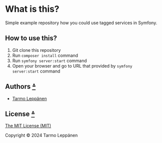 # What is this?

Simple example repository how you could use tagged services in Symfony.

## How to use this?

1. Git clone this repository
2. Run `composer install` command
3. Run `symfony server:start` command
4. Open your browser and go to URL that provided by `symfony server:start` command

## Authors [ᐞ](#table-of-contents)

* [Tarmo Leppänen](https://github.com/tarlepp)

## License [ᐞ](#table-of-contents)

[The MIT License (MIT)](LICENSE)

Copyright © 2024 Tarmo Leppänen
